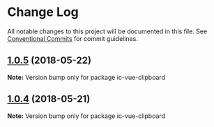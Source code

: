 # Change Log

All notable changes to this project will be documented in this file.
See [Conventional Commits](https://conventionalcommits.org) for commit guidelines.

<a name="1.0.5"></a>
## [1.0.5](https://github.com/xxxxxMiss/ic-utils/tree/master/packages/clipboard/compare/ic-vue-clipboard@1.0.4...ic-vue-clipboard@1.0.5) (2018-05-22)




**Note:** Version bump only for package ic-vue-clipboard

<a name="1.0.4"></a>
## [1.0.4](https://github.com/xxxxxMiss/ic-utils/tree/master/packages/clipboard/compare/ic-vue-clipboard@1.0.3...ic-vue-clipboard@1.0.4) (2018-05-21)




**Note:** Version bump only for package ic-vue-clipboard

